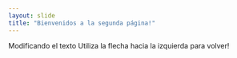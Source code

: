 ```yaml
---
layout: slide
title: "Bienvenidos a la segunda página!"
---
```

Modificando el texto
Utiliza la flecha hacia la izquierda para volver!
